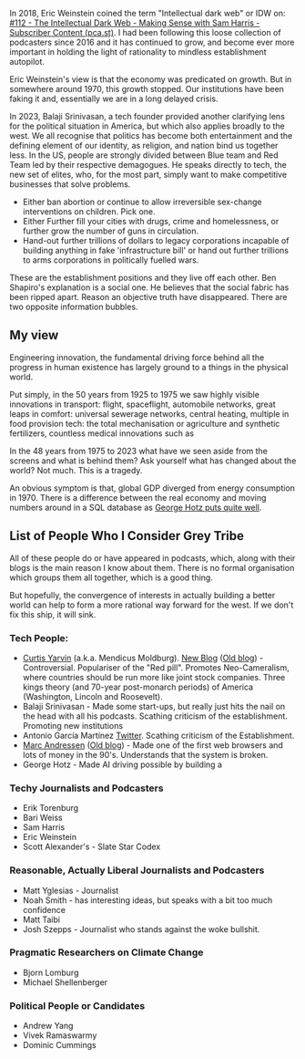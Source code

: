 In 2018, Eric Weinstein coined the term "Intellectual dark web" or IDW on: [#112 - The Intellectual Dark Web - Making Sense with Sam Harris - Subscriber Content (pca.st)](https://pca.st/episode/0f790cd2-f2dc-4b7c-a385-9caa5e312a29). I had been following this loose collection of podcasters since 2016 and it has continued to grow, and become ever more important in holding the light of rationality to mindless establishment autopilot. 

Eric Weinstein's view is that the economy was predicated on growth. But in somewhere around 1970, this growth stopped. Our institutions have been faking it and, essentially we are in a long delayed crisis. 

In 2023, Balaji Srinivasan, a tech founder provided another clarifying lens for the political situation in America, but which also applies broadly to the west. We all recognise that politics has become both entertainment and the defining element of our identity, as religion, and nation bind us together less. In the US, people are strongly divided between Blue team and Red Team led by their respective demagogues. He speaks directly to tech, the new set of elites, who, for the most part, simply want to make competitive businesses that solve problems. 

- Either ban abortion or continue to allow irreversible sex-change interventions on children. Pick one.
- Either Further fill your cities with drugs, crime and homelessness, or further grow the number of guns in circulation. 
- Hand-out further trillions of dollars to legacy corporations incapable of building anything in fake 'infrastructure bill' or hand out further trillions to arms corporations in politically fuelled wars. 

These are the establishment positions and they live off each other. Ben Shapiro's explanation is a social one. He believes that the social fabric has been ripped apart. Reason an objective truth have disappeared. There are two opposite information bubbles. 

## My view

Engineering innovation, the fundamental driving force behind all the progress in human existence has largely ground to a things in the physical world. 

Put simply, in the 50 years from 1925 to 1975 we saw highly visible innovations in transport: flight, spaceflight, automobile networks, great leaps in comfort: universal sewerage networks,  central heating, multiple in food provision tech: the total mechanisation or agriculture and synthetic fertilizers, countless medical innovations such as

In the 48 years from 1975 to  2023 what have we seen aside from the screens and what is behind them? Ask yourself what has changed about the world? Not much. This is a tragedy. 

An obvious symptom is that, global GDP diverged from energy consumption in 1970. There is a difference between the real economy and moving numbers around in a SQL database as [George Hotz puts quite well](https://geohot.github.io/blog/jekyll/update/2020/08/07/on-money-creation.html).

## List of People Who I Consider Grey Tribe

All of these people do or have appeared in podcasts, which, along with their blogs is the main reason I know about them. There is no formal organisation which groups them all together, which is a good thing. 

But hopefully, the convergence of interests in actually building a better world can help to form a more rational way forward for the west. If we don't fix this ship, it will sink. 

### Tech People: 

- [Curtis Yarvin](https://en.wikipedia.org/wiki/Curtis_Yarvin) (a.k.a. Mendicus Moldburg). [New Blog](https://graymirror.substack.com/)  ([Old blog](https://www.unqualified-reservations.org/)) - Controversial. Populariser of the "Red pill". Promotes Neo-Cameralism, where countries should be run more like joint stock companies. Three kings theory (and 70-year post-monarch periods) of America (Washington, Lincoln and Roosevelt).
- Balaji Srinivasan - Made some start-ups, but really just hits the nail on the head with all his podcasts. Scathing criticism of the establishment. Promoting new institutions
- Antonio García Martínez [Twitter](https://twitter.com/antoniogm).  Scathing criticism of the Establishment. 
- [Marc Andressen](https://pmarca.substack.com/) ([Old blog](https://pmarchive.com/)) - Made one of the first web browsers and lots of money in the 90's. Understands that the system is broken.
- George Hotz - Made AI driving possible by building a 

### Techy Journalists and Podcasters

- Erik Torenburg
- Bari Weiss
- Sam Harris
- Eric Weinstein
- Scott Alexander's  - Slate Star Codex

### Reasonable, Actually Liberal Journalists and Podcasters

- Matt Yglesias - Journalist
- Noah Smith - has interesting ideas, but speaks with a bit too much confidence
- Matt Taibi
- Josh Szepps - Journalist who stands against the woke bullshit.

### Pragmatic Researchers on Climate Change

- Bjorn Lomburg
- Michael Shellenberger


### Political People or Candidates

- Andrew Yang
- Vivek Ramaswarmy
- Dominic Cummings

